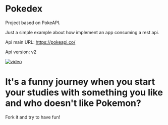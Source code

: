 # Pokedex
Project based on PokeAPI.

Just a simple example about how implement an app consuming a rest api.

Api main URL: https://pokeapi.co/

Api version: v2

[![video](https://img.youtube.com/vi/Pzg4uGbtdmw/0.jpg)](https://www.youtube.com/watch?v=Pzg4uGbtdmw)

# It's a funny journey when you start your studies with something you like and who doesn't like Pokemon?
Fork it and try to have fun!
